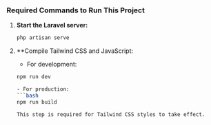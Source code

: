 ### Required Commands to Run This Project

1. **Start the Laravel server:**

   ```bash
   php artisan serve
2. **Compile Tailwind CSS and JavaScript:
    - For development:
    ```bash
    npm run dev 

    - For production:
    ```bash
    npm run build

    This step is required for Tailwind CSS styles to take effect. 